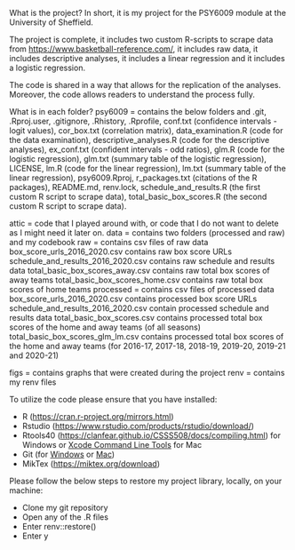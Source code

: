 What is the project?
In short, it is my project for the PSY6009 module at the University of Sheffield.

The project is complete, it includes two custom R-scripts to scrape data from
https://www.basketball-reference.com/, it includes raw data, 
it includes descriptive analyses, it includes a linear regression and it includes
a logistic regression.

The code is shared in a way that allows for the replication of the analyses.  
Moreover, the code allows readers to understand the process fully. 

What is in each folder?
psy6009 = contains the below folders and .git, .Rproj.user, .gitignore,
.Rhistory, .Rprofile, conf.txt (confidence intervals - logit values), cor_box.txt (correlation matrix), data_examination.R (code for the data examination), 
descriptive_analyses.R (code for the descriptive analyses), 
ex_conf.txt (confident intervals - odd ratios), glm.R (code for the logistic regression), glm.txt (summary table of the logistic regression),
LICENSE, lm.R (code for the linear regression), lm.txt (summary table of the linear regression),
psy6009.Rproj, r_packages.txt (citations of the R packages),
README.md, renv.lock, schedule_and_results.R (the first custom R script to scrape data), 
total_basic_box_scores.R (the second custom R script to scrape data). 

attic = code that I played around with, or code that I do not want to delete as I might need it later on.
data = contains two folders (processed and raw) and my codebook
       raw = contains csv files of raw data
             box_score_urls_2016_2020.csv contains raw box score URLs
             schedule_and_results_2016_2020.csv contains raw schedule and results data
             total_basic_box_scores_away.csv contains raw total box scores of away teams
             total_basic_box_scores_home.csv contains raw total box scores of home teams
       processed = contains csv files of processed data
		   box_score_urls_2016_2020.csv contains processed box score URLs
       schedule_and_results_2016_2020.csv contain processed schedule and results data
       total_basic_box_scores.csv contains processed total box scores of the home 
       and away teams (of all seasons)
       total_basic_box_scores_glm_lm.csv contains processed total box scores of the home
       and away teams (for 2016-17, 2017-18, 2018-19, 2019-20, 2019-21 and 2020-21)
	           	                   
figs = contains graphs that were created during the project 
renv = contains my renv files

To utilize the code please ensure that you have installed:  

- R (https://cran.r-project.org/mirrors.html)   
- Rstudio (https://www.rstudio.com/products/rstudio/download/)  
- Rtools40 (https://clanfear.github.io/CSSS508/docs/compiling.html) for Windows or [Xcode Command Line Tools](https://clanfear.github.io/CSSS508/docs/compiling.html) for Mac    
- Git (for [Windows](https://git-scm.com/download/win) or [Mac](https://git-scm.com/download/mac))    
- MikTex (https://miktex.org/download)     

Please follow the below steps to restore my project library, locally, on your machine:

- Clone my git repository  
- Open any of the .R files 
- Enter renv::restore()  
- Enter y